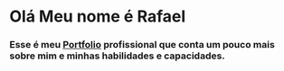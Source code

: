 # Olá Meu nome é Rafael
### Esse é meu [Portfolio](https://portfolio-rafaelnovais.netlify.app) profissional que conta um pouco mais sobre mim e minhas habilidades e capacidades. 


